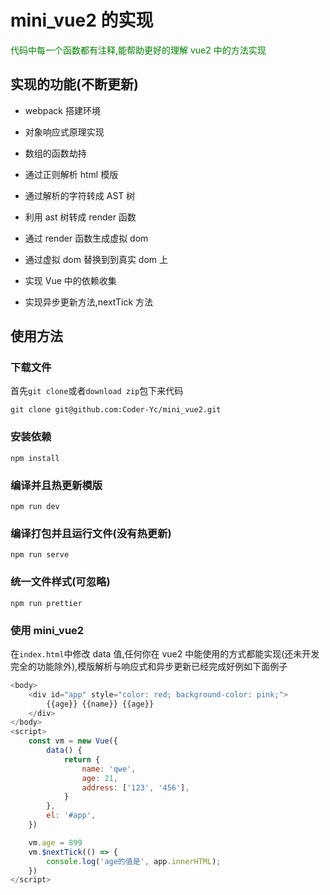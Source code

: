 # mini_vue2 的实现

<p style="color: green;">代码中每一个函数都有注释,能帮助更好的理解 vue2 中的方法实现</p>

## 实现的功能(不断更新)

- webpack 搭建环境

- 对象响应式原理实现

- 数组的函数劫持

- 通过正则解析 html 模版

- 通过解析的字符转成 AST 树

- 利用 ast 树转成 render 函数

- 通过 render 函数生成虚拟 dom

- 通过虚拟 dom 替换到到真实 dom 上

- 实现 Vue 中的依赖收集

- 实现异步更新方法,nextTick 方法

## 使用方法

### 下载文件

首先`git clone`或者`download zip`包下来代码

```
git clone git@github.com:Coder-Yc/mini_vue2.git
```

### 安装依赖

```
npm install
```

### 编译并且热更新模版

```
npm run dev
```

### 编译打包并且运行文件(没有热更新)

```
npm run serve
```

### 统一文件样式(可忽略)

```
npm run prettier
```

### 使用 mini_vue2

在`index.html`中修改 data 值,任何你在 vue2 中能使用的方式都能实现(还未开发完全的功能除外),模版解析与响应式和异步更新已经完成好例如下面例子

```js
<body>
    <div id="app" style="color: red; background-color: pink;">
        {{age}} {{name}} {{age}}
    </div>
</body>
<script>
    const vm = new Vue({
        data() {
            return {
                name: 'qwe',
                age: 21,
                address: ['123', '456'],
            }
        },
        el: '#app',
    })

    vm.age = 899
    vm.$nextTick(() => {
        console.log('age的值是', app.innerHTML);
    })
</script>

```
